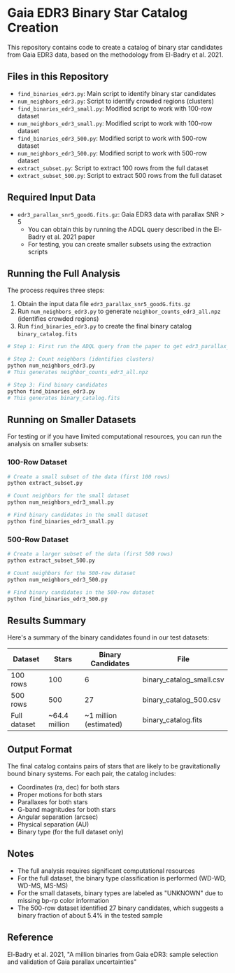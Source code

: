 # Gaia EDR3 Binary Star Catalog Creation

This repository contains code to create a catalog of binary star candidates from Gaia EDR3 data, based on the methodology from El-Badry et al. 2021.

## Files in this Repository

- `find_binaries_edr3.py`: Main script to identify binary star candidates
- `num_neighbors_edr3.py`: Script to identify crowded regions (clusters)
- `find_binaries_edr3_small.py`: Modified script to work with 100-row dataset
- `num_neighbors_edr3_small.py`: Modified script to work with 100-row dataset
- `find_binaries_edr3_500.py`: Modified script to work with 500-row dataset
- `num_neighbors_edr3_500.py`: Modified script to work with 500-row dataset
- `extract_subset.py`: Script to extract 100 rows from the full dataset
- `extract_subset_500.py`: Script to extract 500 rows from the full dataset

## Required Input Data

- `edr3_parallax_snr5_goodG.fits.gz`: Gaia EDR3 data with parallax SNR > 5
  - You can obtain this by running the ADQL query described in the El-Badry et al. 2021 paper
  - For testing, you can create smaller subsets using the extraction scripts

## Running the Full Analysis

The process requires three steps:

1. Obtain the input data file `edr3_parallax_snr5_goodG.fits.gz`
2. Run `num_neighbors_edr3.py` to generate `neighbor_counts_edr3_all.npz` (identifies crowded regions)
3. Run `find_binaries_edr3.py` to create the final binary catalog `binary_catalog.fits`

```bash
# Step 1: First run the ADQL query from the paper to get edr3_parallax_snr5_goodG.fits.gz

# Step 2: Count neighbors (identifies clusters)
python num_neighbors_edr3.py
# This generates neighbor_counts_edr3_all.npz

# Step 3: Find binary candidates
python find_binaries_edr3.py
# This generates binary_catalog.fits
```

## Running on Smaller Datasets

For testing or if you have limited computational resources, you can run the analysis on smaller subsets:

### 100-Row Dataset

```bash
# Create a small subset of the data (first 100 rows)
python extract_subset.py

# Count neighbors for the small dataset
python num_neighbors_edr3_small.py

# Find binary candidates in the small dataset
python find_binaries_edr3_small.py
```

### 500-Row Dataset

```bash
# Create a larger subset of the data (first 500 rows)
python extract_subset_500.py

# Count neighbors for the 500-row dataset
python num_neighbors_edr3_500.py

# Find binary candidates in the 500-row dataset
python find_binaries_edr3_500.py
```

## Results Summary

Here's a summary of the binary candidates found in our test datasets:

| Dataset | Stars | Binary Candidates | File |
|---------|-------|-------------------|------|
| 100 rows | 100 | 6 | binary_catalog_small.csv |
| 500 rows | 500 | 27 | binary_catalog_500.csv |
| Full dataset | ~64.4 million | ~1 million (estimated) | binary_catalog.fits |

## Output Format

The final catalog contains pairs of stars that are likely to be gravitationally bound binary systems. For each pair, the catalog includes:

- Coordinates (ra, dec) for both stars
- Proper motions for both stars
- Parallaxes for both stars
- G-band magnitudes for both stars
- Angular separation (arcsec)
- Physical separation (AU)
- Binary type (for the full dataset only)

## Notes

- The full analysis requires significant computational resources
- For the full dataset, the binary type classification is performed (WD-WD, WD-MS, MS-MS)
- For the small datasets, binary types are labeled as "UNKNOWN" due to missing bp-rp color information
- The 500-row dataset identified 27 binary candidates, which suggests a binary fraction of about 5.4% in the tested sample

## Reference

El-Badry et al. 2021, "A million binaries from Gaia eDR3: sample selection and validation of Gaia parallax uncertainties" 
